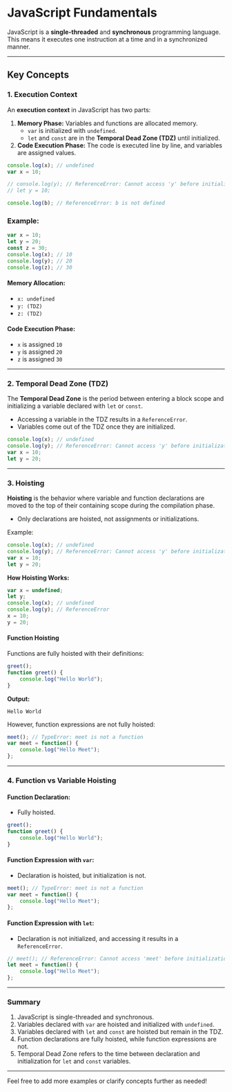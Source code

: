 # JavaScript Fundamentals

JavaScript is a **single-threaded** and **synchronous** programming language. This means it executes one instruction at a time and in a synchronized manner.

---

## Key Concepts

### 1. Execution Context
An **execution context** in JavaScript has two parts:
1. **Memory Phase:** Variables and functions are allocated memory.
   - `var` is initialized with `undefined`.
   - `let` and `const` are in the **Temporal Dead Zone (TDZ)** until initialized.
2. **Code Execution Phase:** The code is executed line by line, and variables are assigned values.

```javascript
console.log(x); // undefined
var x = 10;

// console.log(y); // ReferenceError: Cannot access 'y' before initialization
// let y = 10;

console.log(b); // ReferenceError: b is not defined
```

### Example:
```javascript
var x = 10;
let y = 20;
const z = 30;
console.log(x); // 10
console.log(y); // 20
console.log(z); // 30
```
#### Memory Allocation:
- `x: undefined`
- `y: (TDZ)`
- `z: (TDZ)`

#### Code Execution Phase:
- `x` is assigned `10`
- `y` is assigned `20`
- `z` is assigned `30`

---

### 2. Temporal Dead Zone (TDZ)
The **Temporal Dead Zone** is the period between entering a block scope and initializing a variable declared with `let` or `const`.

- Accessing a variable in the TDZ results in a `ReferenceError`.
- Variables come out of the TDZ once they are initialized.

```javascript
console.log(x); // undefined
console.log(y); // ReferenceError: Cannot access 'y' before initialization
var x = 10;
let y = 20;
```

---

### 3. Hoisting
**Hoisting** is the behavior where variable and function declarations are moved to the top of their containing scope during the compilation phase.

- Only declarations are hoisted, not assignments or initializations.

Example:
```javascript
console.log(x); // undefined
console.log(y); // ReferenceError: Cannot access 'y' before initialization
var x = 10;
let y = 20;
```

**How Hoisting Works:**
```javascript
var x = undefined;
let y;
console.log(x); // undefined
console.log(y); // ReferenceError
x = 10;
y = 20;
```

#### Function Hoisting
Functions are fully hoisted with their definitions:
```javascript
greet();
function greet() {
    console.log("Hello World");
}
```
**Output:**
```
Hello World
```

However, function expressions are not fully hoisted:
```javascript
meet(); // TypeError: meet is not a function
var meet = function() {
    console.log("Hello Meet");
};
```

---

### 4. Function vs Variable Hoisting
#### Function Declaration:
- Fully hoisted.

```javascript
greet();
function greet() {
    console.log("Hello World");
}
```

#### Function Expression with `var`:
- Declaration is hoisted, but initialization is not.

```javascript
meet(); // TypeError: meet is not a function
var meet = function() {
    console.log("Hello Meet");
};
```

#### Function Expression with `let`:
- Declaration is not initialized, and accessing it results in a `ReferenceError`.

```javascript
// meet(); // ReferenceError: Cannot access 'meet' before initialization
let meet = function() {
    console.log("Hello Meet");
};
```

---

### Summary
1. JavaScript is single-threaded and synchronous.
2. Variables declared with `var` are hoisted and initialized with `undefined`.
3. Variables declared with `let` and `const` are hoisted but remain in the TDZ.
4. Function declarations are fully hoisted, while function expressions are not.
5. Temporal Dead Zone refers to the time between declaration and initialization for `let` and `const` variables.

---

Feel free to add more examples or clarify concepts further as needed!
